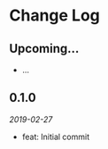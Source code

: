 # Change Log

## Upcoming...

- ... <!-- Add new lines here. Version number will be decided later -->

## 0.1.0

_2019-02-27_

- feat: Initial commit

